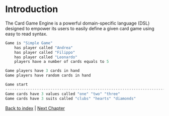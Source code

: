 # Introduction

The Card Game Engine is a powerful domain-specific language (DSL) designed to empower its users to easily define a given card game using easy to read syntax.

```scala
Game is "Simple Game"
    has player called "Andrea"
    has player called "Filippo"
    has player called "Leonardo"
    players have a number of cards equals to 5

Game players have 3 cards in hand
Game players have random cards in hand

Game start
------------------------------------------------------------------------------
Game cards have 3 values called "one" "two" "three"
Game cards have 3 suits called "clubs" "hearts" "diamonds"
```

[Back to index](../index.md) |
[Next Chapter](../development_process/index.md)
